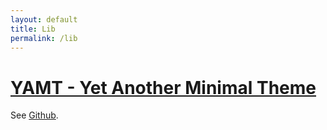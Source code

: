 ```yaml
---
layout: default
title: Lib
permalink: /lib
---
```


# [YAMT - Yet Another Minimal Theme](https://yamt.netlify.app/)
See [Github](https://github.com/PandaSekh/Jekyll-YAMT).
